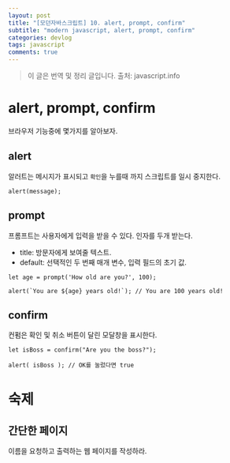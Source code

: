 ```yaml
---
layout: post
title: "[모던자바스크립트] 10. alert, prompt, confirm"
subtitle: "modern javascript, alert, prompt, confirm"
categories: devlog
tags: javascript
comments: true
---
```


> 이 글은 번역 및 정리 글입니다.
> 출처: javascript.info

# alert, prompt, confirm

브라우저 기능중에 몇가지를 알아보자.

## alert

알러트는 메시지가 표시되고 `확인`을 누를때 까지 스크립트를 일시 중지한다.

```
alert(message);
```

## prompt

프롬프트는 사용자에게 입력을 받을 수 있다. 인자를 두개 받는다.

- title: 방문자에게 보여줄 텍스트.
- default: 선택적인 두 번째 매개 변수, 입력 필드의 초기 값.

```
let age = prompt('How old are you?', 100);

alert(`You are ${age} years old!`); // You are 100 years old!
```

## confirm

컨펌은 확인 및 취소 버튼이 달린 모달창을 표시한다.

```
let isBoss = confirm("Are you the boss?");

alert( isBoss ); // OK를 눌렀다면 true
```

# 숙제

## 간단한 페이지

이름을 요청하고 출력하는 웹 페이지를 작성하라.
